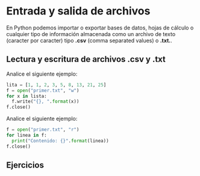 # Entrada y salida de archivos

En Python podemos importar o exportar bases de datos, hojas de cálculo o cualquier tipo de información almacenada como un archivo de texto (caracter por caracter) tipo **.csv** (comma separated values)  o **.txt.**.

## Lectura y escritura de archivos .csv y .txt

Analice el siguiente ejemplo: 

~~~py
lita = [1, 1, 2, 3, 5, 8, 13, 21, 25]
f = open("primer.txt", "w")
for x in lista: 
  f.write("{}, ".format(x))
f.close()
~~~

Analice el siguiente ejemplo: 

~~~py
f = open("primer.txt", "r")
for linea in f: 
  print("Contenido: {}".format(linea))
f.close()
~~~

## Ejercicios
